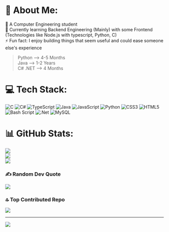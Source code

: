 # 💫 About Me:
🔭 A Computer Engineering student<br>
🌱 Currently learning Backend Engineering (Mainly) with some Frontend (Technologies like Node.js with typescript, Python, C)<br>
⚡ Fun fact: I enjoy building things that seem useful and could ease someone else's experience<br>

> Python --> 4-5 Months<br>
> Java --> 1-2 Years<br>
> C# .NET --> 4 Months<br>

# 💻 Tech Stack:
![C](https://img.shields.io/badge/c-%2300599C.svg?style=for-the-badge&logo=c&logoColor=white) ![C#](https://img.shields.io/badge/c%23-%23239120.svg?style=for-the-badge&logo=csharp&logoColor=white) ![TypeScript](https://img.shields.io/badge/typescript-%23007ACC.svg?style=for-the-badge&logo=typescript&logoColor=white) ![Java](https://img.shields.io/badge/java-%23ED8B00.svg?style=for-the-badge&logo=openjdk&logoColor=white) ![JavaScript](https://img.shields.io/badge/javascript-%23323330.svg?style=for-the-badge&logo=javascript&logoColor=%23F7DF1E) ![Python](https://img.shields.io/badge/python-3670A0?style=for-the-badge&logo=python&logoColor=ffdd54) ![CSS3](https://img.shields.io/badge/css3-%231572B6.svg?style=for-the-badge&logo=css3&logoColor=white) ![HTML5](https://img.shields.io/badge/html5-%23E34F26.svg?style=for-the-badge&logo=html5&logoColor=white) ![Bash Script](https://img.shields.io/badge/bash_script-%23121011.svg?style=for-the-badge&logo=gnu-bash&logoColor=white) ![.Net](https://img.shields.io/badge/.NET-5C2D91?style=for-the-badge&logo=.net&logoColor=white) ![MySQL](https://img.shields.io/badge/mysql-4479A1.svg?style=for-the-badge&logo=mysql&logoColor=white)
# 📊 GitHub Stats:
![](https://github-readme-stats.vercel.app/api?username=ahm4dd&theme=dark&hide_border=false&include_all_commits=false&count_private=true)<br/>
![](https://nirzak-streak-stats.vercel.app/?user=ahm4dd&theme=dark&hide_border=false)<br/>
![](https://github-readme-stats.vercel.app/api/top-langs/?username=ahm4dd&theme=dark&hide_border=false&include_all_commits=false&count_private=true&layout=compact)

### ✍️ Random Dev Quote
![](https://quotes-github-readme.vercel.app/api?type=horizontal&theme=gruvbox)

### 🔝 Top Contributed Repo
![](https://github-contributor-stats.vercel.app/api?username=ahm4dd&limit=5&theme=dark&combine_all_yearly_contributions=true)

---
[![](https://visitcount.itsvg.in/api?id=ahm4dd&icon=0&color=12)](https://visitcount.itsvg.in)


